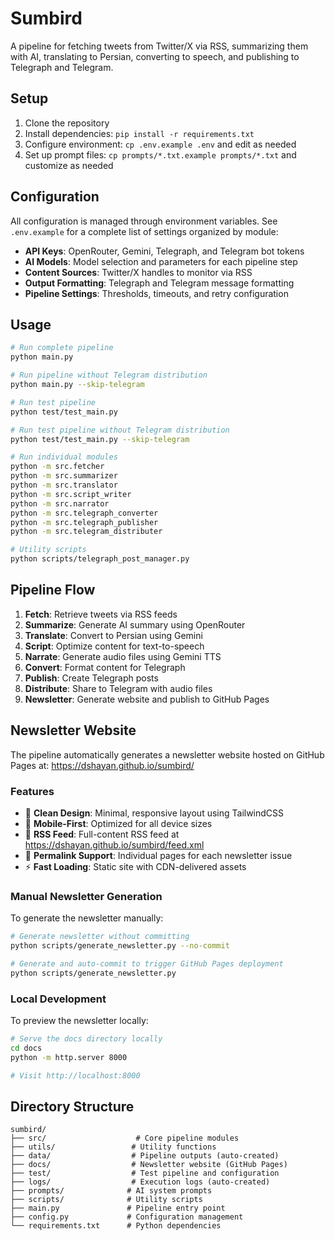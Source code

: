 # Sumbird

A pipeline for fetching tweets from Twitter/X via RSS, summarizing them with AI, translating to Persian, converting to speech, and publishing to Telegraph and Telegram.

## Setup

1. Clone the repository
2. Install dependencies: `pip install -r requirements.txt`
3. Configure environment: `cp .env.example .env` and edit as needed
4. Set up prompt files: `cp prompts/*.txt.example prompts/*.txt` and customize as needed

## Configuration

All configuration is managed through environment variables. See `.env.example` for a complete list of settings organized by module:

- **API Keys**: OpenRouter, Gemini, Telegraph, and Telegram bot tokens
- **AI Models**: Model selection and parameters for each pipeline step
- **Content Sources**: Twitter/X handles to monitor via RSS
- **Output Formatting**: Telegraph and Telegram message formatting
- **Pipeline Settings**: Thresholds, timeouts, and retry configuration

## Usage

```bash
# Run complete pipeline
python main.py

# Run pipeline without Telegram distribution
python main.py --skip-telegram

# Run test pipeline
python test/test_main.py

# Run test pipeline without Telegram distribution
python test/test_main.py --skip-telegram

# Run individual modules
python -m src.fetcher
python -m src.summarizer
python -m src.translator
python -m src.script_writer
python -m src.narrator
python -m src.telegraph_converter
python -m src.telegraph_publisher
python -m src.telegram_distributer

# Utility scripts
python scripts/telegraph_post_manager.py
```

## Pipeline Flow

1. **Fetch**: Retrieve tweets via RSS feeds
2. **Summarize**: Generate AI summary using OpenRouter
3. **Translate**: Convert to Persian using Gemini
4. **Script**: Optimize content for text-to-speech
5. **Narrate**: Generate audio files using Gemini TTS
6. **Convert**: Format content for Telegraph
7. **Publish**: Create Telegraph posts
8. **Distribute**: Share to Telegram with audio files
9. **Newsletter**: Generate website and publish to GitHub Pages

## Newsletter Website

The pipeline automatically generates a newsletter website hosted on GitHub Pages at: https://dshayan.github.io/sumbird/

### Features
- 🎨 **Clean Design**: Minimal, responsive layout using TailwindCSS
- 📱 **Mobile-First**: Optimized for all device sizes  
- 📡 **RSS Feed**: Full-content RSS feed at https://dshayan.github.io/sumbird/feed.xml
- 🔗 **Permalink Support**: Individual pages for each newsletter issue
- ⚡ **Fast Loading**: Static site with CDN-delivered assets

### Manual Newsletter Generation

To generate the newsletter manually:

```bash
# Generate newsletter without committing
python scripts/generate_newsletter.py --no-commit

# Generate and auto-commit to trigger GitHub Pages deployment
python scripts/generate_newsletter.py
```

### Local Development

To preview the newsletter locally:

```bash
# Serve the docs directory locally
cd docs
python -m http.server 8000

# Visit http://localhost:8000
```

## Directory Structure

```
sumbird/
├── src/                    # Core pipeline modules
├── utils/                 # Utility functions
├── data/                  # Pipeline outputs (auto-created)
├── docs/                  # Newsletter website (GitHub Pages)
├── test/                  # Test pipeline and configuration
├── logs/                  # Execution logs (auto-created)
├── prompts/              # AI system prompts
├── scripts/              # Utility scripts
├── main.py               # Pipeline entry point
├── config.py             # Configuration management
└── requirements.txt      # Python dependencies
```